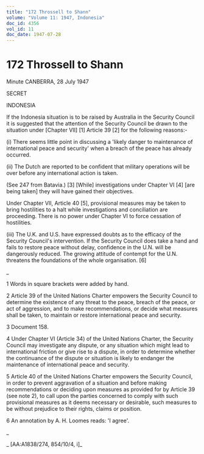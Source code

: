 ```yaml
---
title: "172 Throssell to Shann"
volume: "Volume 11: 1947, Indonesia"
doc_id: 4356
vol_id: 11
doc_date: 1947-07-28
---
```


# 172 Throssell to Shann

Minute CANBERRA, 28 July 1947

SECRET

INDONESIA

If the Indonesia situation is to be raised by Australia in the Security Council it is suggested that the attention of the Security Council be drawn to the situation under [Chapter VII] [1] Article 39 [2] for the following reasons:-

(i) There seems little point in discussing a 'likely danger to maintenance of international peace and security' when a breach of the peace has already occurred.

(ii) The Dutch are reported to be confident that military operations will be over before any international action is taken.

(See 247 from Batavia.) [3] [While] investigations under Chapter VI [4] [are being taken] they will have gained their objectives.

Under Chapter VII, Article 40 [5], provisional measures may be taken to bring hostilities to a halt while investigations and conciliation are proceeding. There is no power under Chapter VI to force cessation of hostilities.

(iii) The U.K. and U.S. have expressed doubts as to the efficacy of the Security Council's intervention. If the Security Council does take a hand and fails to restore peace without delay, confidence in the U.N. will be dangerously reduced. The growing attitude of contempt for the U.N. threatens the foundations of the whole organisation. [6]

_

1 Words in square brackets were added by hand.

2 Article 39 of the United Nations Charter empowers the Security Council to determine the existence of any threat to the peace, breach of the peace, or act of aggression, and to make recommendations, or decide what measures shall be taken, to maintain or restore international peace and security.

3 Document 158.

4 Under Chapter VI (Article 34) of the United Nations Charter, the Security Council may investigate any dispute, or any situation which might lead to international friction or give rise to a dispute, in order to determine whether the continuance of the dispute or situation is likely to endanger the maintenance of international peace and security.

5 Article 40 of the United Nations Charter empowers the Security Council, in order to prevent aggravation of a situation and before making recommendations or deciding upon measures as provided for by Article 39 (see note 2), to call upon the parties concerned to comply with such provisional measures as it deems necessary or desirable, such measures to be without prejudice to their rights, claims or position.

6 An annotation by A. H. Loomes reads: 'I agree'.

_

_ [AA:A1838/274, 854/10/4, i]_
